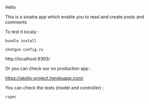 Hello

This is a sinatra app which enable you to read and create posts and comments

To test it localy :

`bundle install`

`shotgun config.ru`

http://localhost:9393/

Or you can check our on production app :

https://skello-project.herokuapp.com/

You can check the tests (model and controller) : 

`rspec`

